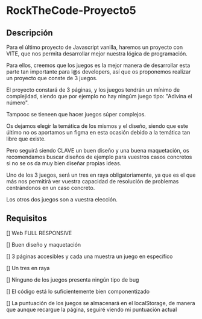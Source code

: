 # RockTheCode-Proyecto5

## Descripción

Para el último proyecto de Javascript vanilla, haremos un proyecto con VITE, que nos permita desarrollar mejor nuestra lógica de programación.

Para ellos, creemos que los juegos es la mejor manera de desarrollar esta parte tan importante para l@s developers, así que os proponemos realizar un proyecto que conste de 3 juegos.

El proyecto constará de 3 páginas, y los juegos tendrán un mínimo de complejidad, siendo que por ejemplo no hay ningúm juego tipo: "Adivina el número".

Tampooc se tieneen que hacer juegos súper complejos.

Os dejamos elegir la temática de los mismos y el diseño, siendo que este último no os aportamos un figma en esta ocasión debido a la temática tan libre que existe.

Pero seguirá siendo CLAVE un buen diseño y una buena maquetación, os recomendamos buscar diseños de ejemplo para vuestros casos concretos si no se os da muy bien diseñar propias ideas.

Uno de los 3 juegos, será un tres en raya obligatoriamente, ya que es el que más nos permitirá ver vuestra capacidad de resolución de problemas centrándonos en un caso concreto.

Los otros dos juegos son a vuestra elección.

## Requisitos

[] Web FULL RESPONSIVE

[] Buen diseño y maquetación

[] 3 páginas accesibles y cada una muestra un juego en específico

[] Un tres en raya

[] Ninguno de los juegos presenta ningún tipo de bug

[] El código está lo suficientemente bien componentizado

[] La puntuación de los juegos se almacenará en el localStorage, de manera que aunque recargue la página, seguiré viendo mi puntuación actual